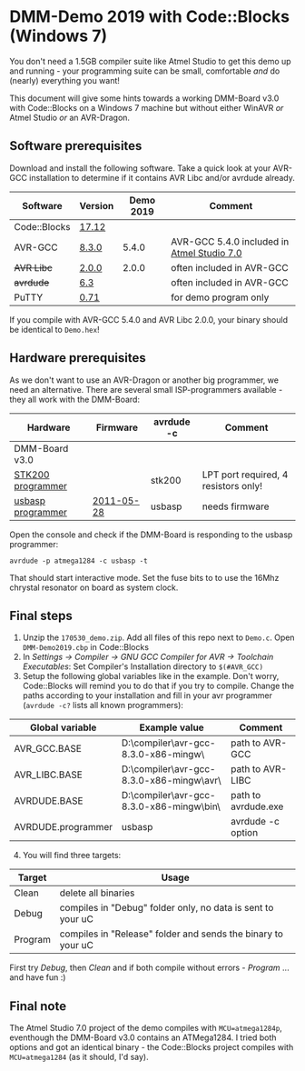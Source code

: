 # DMM-Demo 2019 with Code::Blocks (Windows 7)
You don't need a 1.5GB compiler suite like Atmel Studio to get this demo up and running - your programming suite can be small, comfortable *and* do (nearly) everything you want!

This document will give some hints towards a working DMM-Board v3.0 with Code::Blocks on a Windows 7 machine but without either WinAVR *or* Atmel Studio *or* an AVR-Dragon.


## Software prerequisites
Download and install the following software. Take a quick look at your AVR-GCC installation to determine if it contains AVR Libc and/or avrdude already.

Software | Version | Demo 2019 | Comment
-|-|-|-
Code::Blocks | [17.12](http://www.codeblocks.org/downloads/26) | |
AVR-GCC | [8.3.0](http://blog.zakkemble.net/avr-gcc-builds/) | 5.4.0 | AVR-GCC 5.4.0 included in [Atmel Studio 7.0](http://studio.download.atmel.com/7.0.1931/as-installer-7.0.1931-full.exe)
~~AVR Libc~~ | [2.0.0](http://www.nongnu.org/avr-libc/) | 2.0.0 | often included in AVR-GCC
~~avrdude~~ | [6.3](http://savannah.nongnu.org/projects/avrdude/) | | often included in AVR-GCC
PuTTY | [0.71](https://www.chiark.greenend.org.uk/~sgtatham/putty/latest.html) | | for demo program only

If you compile with AVR-GCC 5.4.0 and AVR Libc 2.0.0, your binary should be identical to `Demo.hex`!

## Hardware prerequisites
As we don't want to use an AVR-Dragon or another big programmer, we need an alternative. There are several small ISP-programmers available - they all work with the DMM-Board:

Hardware | Firmware | avrdude -c | Comment
-|-|-|-
DMM-Board v3.0 | | | 
[STK200 programmer](https://www.mikrocontroller.net/articles/STK200) | | stk200 | LPT port required, 4 resistors only!
| [usbasp programmer](https://www.fischl.de/usbasp/) | [2011-05-28](https://www.fischl.de/usbasp/usbasp.2011-05-28.tar.gz) | usbasp | needs firmware

Open the console and check if the DMM-Board is responding to the usbasp programmer:
````
avrdude -p atmega1284 -c usbasp -t
````
That should start interactive mode. Set the fuse bits to to use the 16Mhz chrystal resonator on board as system clock.

## Final steps
1. Unzip the `170530_demo.zip`. Add all files of this repo next to `Demo.c`. Open `DMM-Demo2019.cbp` in Code::Blocks
1. In *Settings -> Compiler -> GNU GCC Compiler for AVR -> Toolchain Executables*: Set Compiler's Installation directory to `$(#AVR_GCC)`
1. Setup the following global variables like in the example. Don't worry, Code::Blocks will remind you to do that if you try to compile. Change the paths according to your installation and fill in your avr programmer (`avrdude -c?` lists all known programmers):

Global variable | Example value | Comment
-|-|-
AVR_GCC.BASE | D:\compiler\avr-gcc-8.3.0-x86-mingw\ | path to AVR-GCC
AVR_LIBC.BASE | D:\compiler\avr-gcc-8.3.0-x86-mingw\avr\ | path to AVR-LIBC
AVRDUDE.BASE | D:\compiler\avr-gcc-8.3.0-x86-mingw\bin\ | path to avrdude.exe
AVRDUDE.programmer | usbasp | avrdude -c option


4. You will find three targets:

Target | Usage
-|-
Clean | delete all binaries
Debug | compiles in "Debug" folder only, no data is sent to your uC
Program | compiles in "Release" folder and sends the binary to your uC

First try *Debug*, then *Clean* and if both compile without errors - *Program* ... and have fun :)

## Final note
The Atmel Studio 7.0 project of the demo compiles with `MCU=atmega1284p`, eventhough the DMM-Board v3.0 contains an ATMega1284. I tried both options and got an identical binary - the Code::Blocks project compiles with `MCU=atmega1284` (as it should, I'd say).